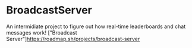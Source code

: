 # BroadcastServer
An intermidiate project to figure out how real-time leaderboards and chat messages work!
["Broadcast Server"]https://roadmap.sh/projects/broadcast-server
